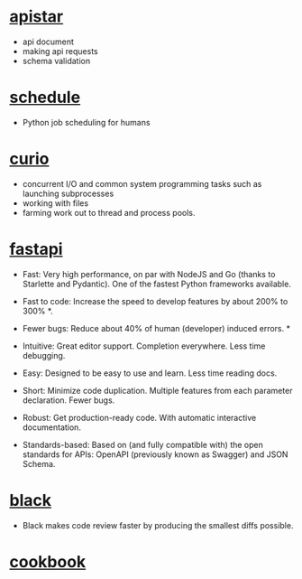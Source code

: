 # [apistar](https://docs.apistar.com/)
- api document
- making api requests
- schema validation
# [schedule](https://github.com/dbader/schedule)
- Python job scheduling for humans
# [curio](https://github.com/dabeaz/curio)
- concurrent I/O and common system programming tasks such as launching subprocesses
- working with files
- farming work out to thread and process pools.
# [fastapi](https://fastapi.tiangolo.com/)
- Fast: Very high performance, on par with NodeJS and Go (thanks to Starlette and Pydantic). One of the fastest Python frameworks available.

- Fast to code: Increase the speed to develop features by about 200% to 300% *.

- Fewer bugs: Reduce about 40% of human (developer) induced errors. *
- Intuitive: Great editor support. Completion everywhere. Less time debugging.
- Easy: Designed to be easy to use and learn. Less time reading docs.
- Short: Minimize code duplication. Multiple features from each parameter declaration. Fewer bugs.
- Robust: Get production-ready code. With automatic interactive documentation.
- Standards-based: Based on (and fully compatible with) the open standards for APIs: OpenAPI (previously known as Swagger) and JSON Schema.
# [black](https://github.com/psf/black)
- Black makes code review faster by producing the smallest diffs possible.
# [cookbook](https://python3-cookbook.readthedocs.io/zh_CN/latest/)
